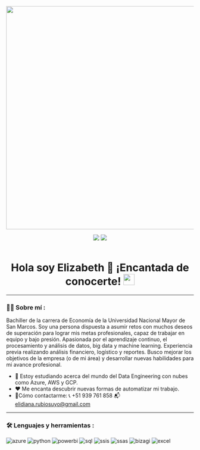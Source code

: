 <div id="header" align="center">
  <img src="https://media.istockphoto.com/id/1325034866/vector/data-analysis-vector-illustration-with-young-woman-sitting-in-front-of-big-computer-monitor.jpg?s=612x612&w=0&k=20&c=n5-pe8pgPfPMcRpOL8bpy6mcx-LHrxLs2sYX1vJ9smM=" width="600"/>
</div>

<div id="badges" align="center">
  
[![](https://img.shields.io/badge/LinkedIn-0077B5?style=for-the-badge&logo=linkedin&logoColor=white)](https://www.linkedin.com/in/edrsuyo/) 
[![](https://img.shields.io/badge/Kaggle-8DDECC?style=for-the-badge&logo=kaggle&logoColor=white)](https://www.kaggle.com/elizabethrubiosuyo) 

<div id="badges" align="center">
  <img src="https://visitor-badge-reloaded.herokuapp.com/badge?page_id=noelianav91.noelianav91&color=00cf00" alt=""/>
  
<h1>
  Hola soy Elizabeth 👋 ¡Encantada de conocerte! 
  <img src="https://media.giphy.com/media/hvRJCLFzcasrR4ia7z/giphy.gif" width="30px"/>
</h1>

---
 <div id="header" align="left">

### :woman_technologist: Sobre mí :

Bachiller de la carrera de Economía de la Universidad Nacional Mayor de San Marcos. Soy una persona dispuesta a asumir retos con muchos deseos de superación para lograr mis metas profesionales, capaz de trabajar en equipo y bajo presión. Apasionada por el aprendizaje continuo, el procesamiento y análisis de datos, big data y machine learning. Experiencia previa realizando análisis financiero, logístico y reportes. Busco mejorar los objetivos de la empresa (o de mi área) y desarrollar nuevas habilidades para mi avance profesional.

- 🌱 Estoy estudiando acerca del mundo del Data Engineering con nubes como Azure, AWS y GCP.
- ❤️ Me encanta descubrir nuevas formas de automatizar mi trabajo. 
- 📌Cómo contactarme: 📞 +51 939 761 858
                      📬 elidiana.rubiosuyo@gmail.com
---
   
 ### :hammer_and_wrench: Lenguajes y herramientas :
<div id="header" align="left">
    <img src="https://img.shields.io/badge/Azure-33A5FF?style=for-the-badge&logo=microsoft-azure&logoColor=white" alt="azure"/>
  </a>
    <img src="https://img.shields.io/badge/Python-3776AB?style=for-the-badge&logo=python&logoColor=white" alt="python"/>
  </a>
 <img src="https://img.shields.io/badge/Power_BI-FFBE00?style=for-the-badge&logo=Power-BI&logoColor=white" alt="powerbi"/>
  </a>
    <img src="https://img.shields.io/badge/SQL_Server-6DB33F?style=for-the-badge&logo=microsoft-sql%20server&logoColor=white" alt="sql"/>
  </a>
  <img src="https://img.shields.io/badge/SSIS-BC91EA?style=for-the-badge&logo=visual%20studio&logoColor=white" alt="ssis"/>
  </a>
   <img src="https://img.shields.io/badge/SSAS-70A9EE?style=for-the-badge&logo=visual%20studio&logoColor=white" alt="ssas"/>
  </a>
 <img src="https://img.shields.io/badge/Bizagi-FF8333?style=for-the-badge&logoColor=white" alt="bizagi"/>
  </a>
 <img src="https://img.shields.io/badge/Microsoft_Excel-217346?style=for-the-badge&logo=microsoft-excel&logoColor=white" alt="excel"/>
  </a> 
</div>
